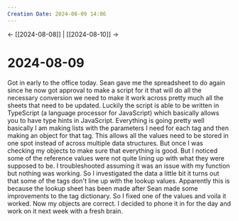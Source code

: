 ```yaml
---
Creation Date: 2024-08-09 14:06
---
```


<- [[2024-08-08]] | [[2024-08-10]]  ->

# 2024-08-09
Got in early to the office today. Sean gave me the spreadsheet to do again since
he now got approval to make a script for it that will do all the necessary
conversion we need to make it work across pretty much all the sheets that need
to be updated.  Luckily the script is able to be written in TypeScript (a
language processor for JavaScript) which basically allows you to have type hints
in JavaScript. Everything is going pretty well basically I am making lists with
the parameters I need for each tag and then making an object for that tag. This
allows all the values need to be stored in one spot instead of across multiple
data structures. But once I was checking my objects to make sure that everything
is good. But I noticed some of the reference values were not quite lining up
with what they were supposed to be. I troubleshooted assuming it was an issue
with my function but nothing was working. So I investigated the data a little
bit it turns out that some of the tags don't line up with the lookup values.
Apparently this is because the lookup sheet has been made after Sean made some
improvements to the tag dictionary. So I fixed one of the values and voila it
worked. Now my objects are correct. I decided to phone it in for the day and
work on it next week with a fresh brain.